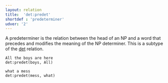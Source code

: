```yaml
---
layout: relation
title:  'det:predet'
shortdef : 'predeterminer'
udver: '2'
---
```


A predeterminer is the relation between the head of an NP and a word
that precedes and modifies the meaning of the NP determiner. 
This is a subtype of the [det]() relation.

~~~ sdparse
All the boys are here
det:predet(boys, All)
~~~

~~~ sdparse
what a mess
det:predet(mess, what)
~~~
<!-- Interlanguage links updated Po lis 14 15:35:23 CET 2022 -->
